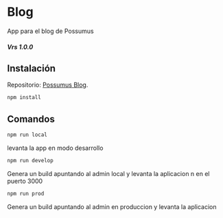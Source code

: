 # Blog

App para el blog de Possumus

##### Vrs 1.0.0

## Instalación

Repositorio: [Possumus Blog](https://gitlab.possumus.tech/possumus-internos/sitios-institucionales/blog-2023).

```bash
npm install
```

## Comandos

```bash
npm run local
```

levanta la app en modo desarrollo

```bash
npm run develop
```

Genera un build apuntando al admin local y levanta la aplicacion n en el puerto 3000

```bash
npm run prod
```

Genera un build apuntando al admin en produccion y levanta la aplicacion
